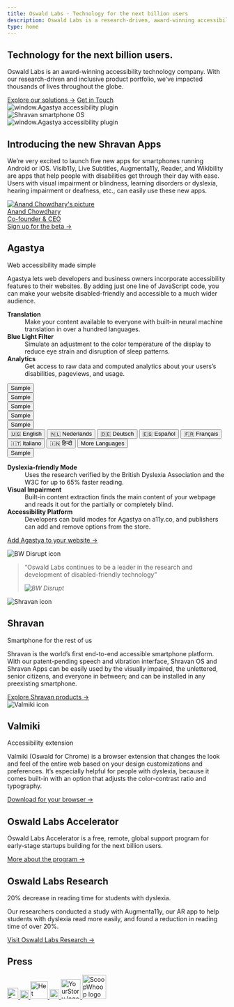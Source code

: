 ```yaml
---
title: Oswald Labs · Technology for the next billion users
description: Oswald Labs is a research-driven, award-winning accessibility technology company building products for the next billion users.
type: home
---
```


<section class="hero">
	<div class="container">
		<h1>Technology for the next billion users.</h1>
		<p>Oswald Labs is an award-winning accessibility technology company. With our research-driven and inclusive product portfolio, we’ve impacted thousands of lives throughout the globe.</p>
		<div class="mt-5">
			<a class="btn btn-light mr-3" href="/platform/">Explore our solutions &rarr;</a>
			<a class="btn btn-outline-light" href="/contact/">Get in Touch</a>
		</div>
		<div class="right-drawings d-none d-lg-flex">
			<div class="app-illustrations">
				<div class="tablet-landscape">
					<img alt="window.Agastya accessibility plugin" src="https://oswaldlabs.com/images/agastyascreen-bb880cbc.svg">
				</div>
				<div class="phone-small">
					<img alt="Shravan smartphone OS" src="https://oswaldlabs.com/images/shravanscreen-ccb39628.svg">
				</div>
				<div class="tablet-portrait">
					<img alt="window.Agastya accessibility plugin" src="https://oswaldlabs.com/images/a11yscreen-c42146b0.svg">
				</div>
			</div>
		</div>
	</div>
</section>
<section class="text">
	<div class="container">
		<div class="row mt-5 mb-5">
			<div class="col-md-6">
				<h2 class="subheading-3">
					<span class="small text-body">Introducing the new</span>
					<span class="mt-2 d-block">Shravan Apps</span>
				</h2>
				<p>
					<i class="fas fa-quote-left fa-2x fa-pull-left mr-3 text-muted"></i>
					We’re very excited to launch five new apps for smartphones running Android or iOS. Visib11y, Live Subtitles, Augmenta11y, Reader, and Wikibility are apps that help people with disabilities get through their day with ease. Users with visual impairment or blindness, learning disorders or dyslexia, hearing impairment or deafness, etc., can easily use these new apps.</p>
				<div class="mt-4 mb-3">
					<a href="/team/anand/" class="text-body d-inline-flex align-items-center"> <img alt="Anand Chowdhary's picture" src="https://avatars2.githubusercontent.com/u/2841780" class="rounded-circle avatar-small">
						<div>
							<div>Anand Chowdhary</div>
							<div class="small">Co-founder &amp; CEO</div>
						</div>
					</a>
				</div>
				<a class="btn btn-left" href="/platform/shravan/apps/">Sign up for the beta →</a>
			</div>
		</div>
	</div>
</section>
<section class="gray-slanted">
	<div class="container">
		<div class="row justify-content-center">
			<div class="col-md-6">
				<div class="d-flex align-items-center justify-content-center mb-4">
					<img class="icon-image bigger mr-4" alt="" src="https://upload.wikimedia.org/wikipedia/commons/f/fc/Agastya.svg">
					<div>
						<h2 class="subheading-3 mt-0 mb-1 color-e96300">Agastya</h2>
						<div class="text-uppercase text-body">Web accessibility made simple</div>
					</div>
				</div>
				<p class="text-center">Agastya lets web developers and business owners incorporate accessibility features to their websites. By adding just one line of JavaScript code, you can make your website disabled-friendly and accessible to a much wider audience.</p>
			</div>
		</div>
		<div class="row justify-content-center mt-5 d-none d-md-flex">
			<div class="col-md-4 d-flex pr-4 align-items-center text-right">
				<dl> <dt><strong>Translation</strong></dt>
					<dd>Make your content available to everyone with built-in neural machine translation in over a hundred languages.</dd> <dt class="mt-4"><strong>Blue Light Filter</strong></dt>
					<dd>Simulate an adjustment to the color temperature of the display to reduce eye strain and disruption of sleep patterns.</dd> <dt class="mt-4"><strong>Analytics</strong></dt>
					<dd>Get access to raw data and computed analytics about your users’s disabilities, pageviews, and usage.</dd>
				</dl>
			</div>
			<div class="col-md-4">
				<div class="card p-3 agastya-demo-card">
					<div class="row">
						<div class="col-6 mb-3">
							<button>Sample</button>
						</div>
						<div class="col-6 mb-3">
							<button>Sample</button>
						</div>
						<div class="col-6 mb-3">
							<button>Sample</button>
						</div>
						<div class="col-6 mb-3">
							<button>Sample</button>
						</div>
						<div class="col-6">
							<button id="translateOptions">Sample</button>
							<div class="dropdown-menu" aria-labelledby="translateOptions">
								<button class="dropdown-item" onclick="window.agastya.api('translate', 'en')"> <span class="flag-span" aria-hidden="true">🇺🇸</span> <span>English</span> </button>
								<button class="dropdown-item" onclick="window.agastya.api('translate', 'nl')"> <span class="flag-span" aria-hidden="true">🇳🇱</span> <span>Nederlands</span> </button>
								<button class="dropdown-item" onclick="window.agastya.api('translate', 'de')"> <span class="flag-span" aria-hidden="true">🇩🇪</span> <span>Deutsch</span> </button>
								<button class="dropdown-item" onclick="window.agastya.api('translate', 'es')"> <span class="flag-span" aria-hidden="true">🇪🇸</span> <span>Español</span> </button>
								<button class="dropdown-item" onclick="window.agastya.api('translate', 'fr')"> <span class="flag-span" aria-hidden="true">🇫🇷</span> <span>Français</span> </button>
								<button class="dropdown-item" onclick="window.agastya.api('translate', 'it')"> <span class="flag-span" aria-hidden="true">🇮🇹</span> <span>Italiano</span> </button>
								<button class="dropdown-item" onclick="window.agastya.api('translate', 'hi')"> <span class="flag-span" aria-hidden="true">🇮🇳</span> <span>हिन्दी</span> </button>
								<button class="dropdown-item" onclick="window.agastya.api('frame', 'open')"> <span>More Languages</span> </button>
							</div>
						</div>
						<div class="col-6">
							<button>Sample</button>
						</div>
					</div>
				</div>
			</div>
			<div class="col-md-4 d-flex pl-4 align-items-center">
				<dl> <dt><strong>Dyslexia-friendly Mode</strong></dt>
					<dd>Uses the research verified by the British Dyslexia Association and the W3C for up to 65% faster reading.</dd> <dt class="mt-4"><strong>Visual Impairment</strong></dt>
					<dd>Built-in content extraction finds the main content of your webpage and reads it out for the partially or completely blind.</dd> <dt class="mt-4"><strong>Accessibility Platform</strong></dt>
					<dd>Developers can build modes for Agastya on a11y.co, and publishers can add and remove options from the store.</dd>
				</dl>
			</div>
		</div>
		<p class="mt-4 text-center"><a class="btn color-e96300" href="/platform/agastya/">Add Agastya to your website →</a></p>
	</div>
</section>
<div class="d-flex justify-content-center breaker pb-3">
	<div class="common-Link globalFooterCard col-md-6 card-sigma">
		<img alt="BW Disrupt icon" src="/images/logos/bw-circle.svg" class="icon-image">
		<blockquote class="blockquote mb-0">
			<p class="mb-0">“Oswald Labs continues to be a leader in the research and development of disabled-friendly technology”</p>
			<footer class="blockquote-footer justify-content-end"> <cite title="BW Disrupt" class="align-self-end"> <img alt="BW Disrupt" src="https://oswaldlabs.com/images/logos/bwdisrupt-a32d2d4d.svg"> </cite> </footer>
		</blockquote>
	</div>
</div>
<section class="bg-white products">
	<div class="container">
		<div class="row">
			<div class="col-md-6 pr-md-5 links-c82333">
				<img alt="Shravan icon" src="https://upload.wikimedia.org/wikipedia/commons/c/c0/Shravan.svg">
				<h2 class="subheading-3 mt-0 mb-1">Shravan</h2>
				<div class="mb-4 text-uppercase text-body">Smartphone for the rest of us</div>
				<p>Shravan is the world’s first end-to-end accessible smartphone platform. With our patent-pending speech and vibration interface, Shravan OS and Shravan Apps can be easily used by the visually impaired, the unlettered, senior citizens, and everyone in between; and can be installed in any preexisting smartphone.</p>
				<a class="btn btn-left" href="/platform/shravan/">Explore Shravan products →</a>
			</div>
			<div class="col-md-6 pl-md-5 links-40806a mt-5 mt-md-0">
				<img alt="Valmiki icon" src="https://upload.wikimedia.org/wikipedia/commons/5/5e/Valmiki.svg">
				<h2 class="subheading-3 mt-0 mb-1">Valmiki</h2>
				<div class="mb-4 text-uppercase text-body">Accessibility extension</div>
				<p>Valmiki (Oswald for Chrome) is a browser extension that changes the look and feel of the entire web based on your design customizations and preferences. It’s especially helpful for people with dyslexia, because it comes built-in with an option that adjusts the color-contrast ratio and typography.</p>
				<a class="btn btn-left" href="/platform/valmiki/">Download for your browser →</a>
			</div>
		</div>
	</div>
</section>
<section class="bg-light-1">
    <div class="container">
        <div class="row">
            <div class="col-md-6">
                <h2>Oswald Labs Accelerator</h2>
                <p class="mb-4">Oswald Labs Accelerator is a free, remote, global support program for early-stage startups building for the next billion users.</p>
                <div>
                    <a class="btn btn-primary" href="/accelerator/">More about the program &rarr;</a>
                </div>
            </div>
            <div class="col-md-6">
                <img class="hero-image" alt="" src="/images/mockups/augmenta11y.png">
            </div>
        </div>
    </div>
</section>
<section>
    <div class="container">
        <div class="row">
            <div class="col-md-6">
                <h2 class="subheading">Oswald Labs Research</h2>
                <div class="display-n">20% decrease in reading time for students with dyslexia.</div>
                <p class="intro-para">Our researchers conducted a study with Augmenta11y, our AR app to help students with dyslexia read more easily, and found a reduction in reading time of over 20%.</p>
                <div>
                    <a class="btn btn-outline-primary" href="/research/">Visit Oswald Labs Research &rarr;</a>
                </div>
            </div>
        </div>
    </div>
</section>
<section class="press-section pt-4 pb-4">
	<h2 class="sr-only">Press</h2>
	<div class="container d-flex align-items-center justify-content-between">
		<a href="/press/forbes/" class="press-item" title="Forbes"> <img alt="Forbes logo" src="https://oswaldlabs.com/images/logos/forbes-ed1f4c00.svg" style="height: 25px"> </a>
		<a href="/press/huffpost" class="press-item" title="HuffPost"> <img alt="HuffPost logo" src="https://oswaldlabs.com/images/logos/huffpost-b9726347.svg" style="height: 20px"> </a>
		<a href="/press/het-financieele-dagblad/" class="press-item" title="Het Financieele Dagblad"> <img alt="Het Financieele Dagblad logo" src="https://oswaldlabs.com/images/logos/hetfinancieeledagblad-f23359bb.svg" style="height: 40px"> </a>
		<a href="/press/hindustan-times/" class="press-item" title="Hindustan Times"> <img alt="Hindustan Times logo" src="https://oswaldlabs.com/images/logos/hindustantimes-6b31c94e.svg" style="height: 22px"> </a>
		<a href="/press/yourstory/" class="press-item" title="YourStory"> <img alt="YourStory logo" src="https://oswaldlabs.com/images/logos/yourstory-ce2a7a42.svg" style="height: 45px"> </a>
		<a href="/press/scoopwhoop/" class="press-item" title="ScoopWhoop"> <img alt="ScoopWhoop logo" src="https://oswaldlabs.com/images/logos/scoopwhoop-5861e522.svg" style="height: 55px"> </a>
	</div>
</section>
